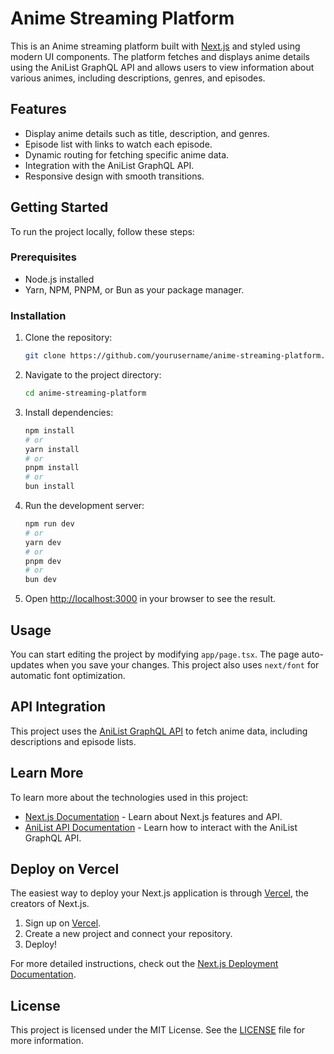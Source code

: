 # Anime Streaming Platform

This is an Anime streaming platform built with [Next.js](https://nextjs.org) and styled using modern UI components. The platform fetches and displays anime details using the AniList GraphQL API and allows users to view information about various animes, including descriptions, genres, and episodes.

## Features

- Display anime details such as title, description, and genres.
- Episode list with links to watch each episode.
- Dynamic routing for fetching specific anime data.
- Integration with the AniList GraphQL API.
- Responsive design with smooth transitions.

## Getting Started

To run the project locally, follow these steps:

### Prerequisites

- Node.js installed
- Yarn, NPM, PNPM, or Bun as your package manager.

### Installation

1. Clone the repository:

    ```bash
    git clone https://github.com/yourusername/anime-streaming-platform.git
    ```

2. Navigate to the project directory:

    ```bash
    cd anime-streaming-platform
    ```

3. Install dependencies:

    ```bash
    npm install
    # or
    yarn install
    # or
    pnpm install
    # or
    bun install
    ```

4. Run the development server:

    ```bash
    npm run dev
    # or
    yarn dev
    # or
    pnpm dev
    # or
    bun dev
    ```

5. Open [http://localhost:3000](http://localhost:3000) in your browser to see the result.

## Usage

You can start editing the project by modifying `app/page.tsx`. The page auto-updates when you save your changes. This project also uses `next/font` for automatic font optimization.

## API Integration

This project uses the [AniList GraphQL API](https://anilist.gitbook.io/anilist-apiv2-docs/) to fetch anime data, including descriptions and episode lists.

## Learn More

To learn more about the technologies used in this project:

- [Next.js Documentation](https://nextjs.org/docs) - Learn about Next.js features and API.
- [AniList API Documentation](https://anilist.gitbook.io/anilist-apiv2-docs/) - Learn how to interact with the AniList GraphQL API.

## Deploy on Vercel

The easiest way to deploy your Next.js application is through [Vercel](https://vercel.com), the creators of Next.js.

1. Sign up on [Vercel](https://vercel.com/signup).
2. Create a new project and connect your repository.
3. Deploy!

For more detailed instructions, check out the [Next.js Deployment Documentation](https://nextjs.org/docs/app/building-your-application/deploying).

## License

This project is licensed under the MIT License. See the [LICENSE](./LICENSE) file for more information.
